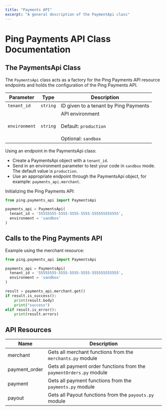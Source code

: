 ```yaml
---
title: "Payments API"
excerpt: "A general description of the PaymentApi class"
---
```


# Ping Payments API Class Documentation

## The PaymentsApi Class

The `PaymentsApi` class acts as a factory for the Ping Payments API resource endpoints and holds the configuration of the Ping Payments API.

| Parameter     | Type     | Description                                                               |
| ------------- | -------- | ------------------------------------------------------------------------- |
| `tenant_id`   | `string` | ID given to a tenant by Ping Payments                                     |
| `environment` | `string` | API environment <br><br>Default: `production` <br><br>Optional: `sandbox` |

Using an endpoint in the PaymentsApi class:

-   Create a PaymentsApi object with a `tenant_id`.
-   Send in an environment parameter to test your code in `sandbox` mode. The default value is `production`.
-   Use an appropriate endpoint through the PaymentsApi object, for example: `payments_api.merchant`.

Initializing the Ping Payments API:

```python
from ping.payments_api import PaymentsApi

payments_api = PaymentsApi(
  tenant_id = '55555555-5555-5555-5555-555555555555',
  environment = 'sandbox'
)
```

## Calls to the Ping Payments API

Example using the merchant resource:

```python
from ping.payments_api import PaymentsApi

payments_api = PaymentsApi(
  tenant_id = '55555555-5555-5555-5555-555555555555',
  environment = 'sandbox'
)

result = payments_api.merchant.get()
if result.is_success():
    print(result.body)
    print("success")
elif result.is_error():
    print(result.errors)
```

## API Resources

| Name          | Description                                                         |
| ------------- | ------------------------------------------------------------------- |
| merchant      | Gets all merchant functions from the `merchants.py` module          |
| payment_order | Gets all payment order functions from the `paymentOrders.py` module |
| payment       | Gets all payment functions from the `payments.py` module            |
| payout        | Gets all Payout functions from the `payouts.py` module              |
